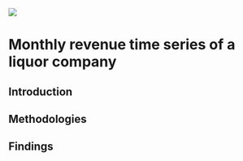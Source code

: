 [<img src="https://deepnote.com/buttons/launch-in-deepnote.svg">](https://deepnote.com/workspace/binh-hong-ngoc-a131-f8796abb-e60b-480f-8957-da759bc1ea9e/project/Time-series-fb855f0b-5d5f-43d2-a9d9-b4b5150d059e/%2FMonthly_revenue_time_series_A_liquor_company%2FMonthly_revenue.ipynb)

# Monthly revenue time series of a liquor company

## Introduction


## Methodologies


## Findings
